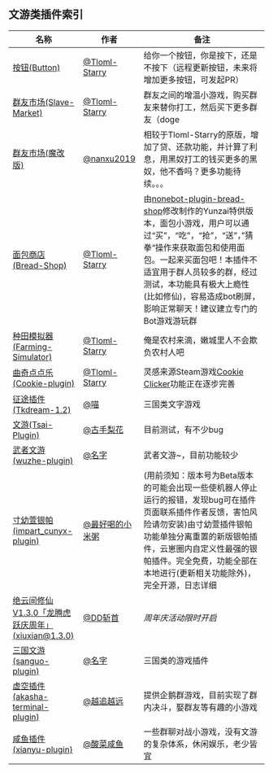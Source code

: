 ## 文游类插件索引

<!-- [GUOBA:WORD_GAME_PLUGIN:BEGIN] 锅巴插件访问标记，请勿移动 -->

<!-- 请在表首添加新行 -->
| 名称  |  作者  | 备注  |
|-------| ----- |------ |
| [按钮(Button)](https://gitee.com/Tloml-Starry/Button) | [@Tloml-Starry](https://gitee.com/Tloml-Starry) | 给你一个按钮，你是按下，还是不按下（远程更新按钮，未来将增加更多按钮，可发起PR） |
| [群友市场(Slave-Market)](https://gitee.com/Tloml-Starry/Slave-Market) | [@Tloml-Starry](https://gitee.com/Tloml-Starry) | 群友之间的增温小游戏，购买群友来替你打工，然后买下更多群友（doge |
| [群友市场(魔改版)](https://gitee.com/nanxu2019/Slave-Market) | [@nanxu2019](https://gitee.com/nanxu2019) | 相较于Tloml-Starry的原版，增加了贷、还款功能，并计算了利息，用黑奴打工的钱买更多的黑奴，他不香吗？更多功能待续。。。 |
| [面包商店(Bread-Shop)](https://gitee.com/Tloml-Starry/Bread-Shop) | [@Tloml-Starry](https://gitee.com/Tloml-Starry) | 由[nonebot-plugin-bread-shop](https://github.com/Mai-icy/nonebot-plugin-bread-shop)修改制作的Yunzai特供版本，面包小游戏，用户可以通过“买”，“吃”，“抢”，“送”，”猜拳“操作来获取面包和使用面包。一起来买面包吧！本插件不适宜用于群人员较多的群，经过测试，本功能具有极大上瘾性(比如修仙)，容易造成bot刷屏，影响正常聊天！建议建立专门的Bot游戏游玩群 |
| [种田模拟器(Farming-Simulator)](https://gitee.com/Tloml-Starry/Farming-Simulator) | [@Tloml-Starry](https://gitee.com/Tloml-Starry) | 俺是农村来滴，嫩城里人不会欺负农村人吧 |
| [曲奇点点乐(Cookie-plugin)](https://gitee.com/Tloml-Starry/Cookie-plugin) | [@Tloml-Starry](https://gitee.com/Tloml-Starry) | 灵感来源Steam游戏[Cookie Clicker](https://store.steampowered.com/app/1454400/Cookie_Clicker/)功能正在逐步完善 |
| [征途插件 (Tkdream-1.2)](https://gitee.com/AAmiaom/Tkdream-1.2) | [@喵](https://gitee.com/AAmiaom) | 三国类文字游戏 |
| [文游(Tsai-Plugin)](https://gitee.com/TsaiXingyu/Tsai-Plugin) | [@古手梨花](https://gitee.com/TsaiXingyu) | 目前测试，有不少bug|
| [武者文游(wuzhe-plugin)](https://wz.mzswebs.top/) | [@名字](https://gitee.com/xyb12345678qwe) | 武者文游~，目前功能较少 |
| [寸幼萱银帕(impart_cunyx-plugin)](https://gitee.com/cunyx/impart_cunyx-plugin)|[@最好喝的小米粥](https://gitee.com/cunyx)|(用前须知：版本号为Beta版本的可能会出现一些使机器人停止运行的报错，发现bug可在插件页面联系插件作者反馈，害怕风险请勿安装)由寸幼萱插件银帕功能单独分离重置的新版银帕插件，云崽圈内自定义性最强的银帕插件。完全免费，功能全部在本地进行(更新相关功能除外)，完全开源，日志详细|
| [绝云间修仙V1.3.0「龙腾虎跃庆周年」(xiuxian@1.3.0)](https://gitee.com/hutao222/DDZS-XIUXIAN-V1.3.0) | [@DD斩首](https://gitee.com/hutao222) | _周年庆活动限时开启_ |
| [三国文游(sanguo-plugin)](https://wz.mzswebs.top/) | [@名字](https://gitee.com/xyb12345678qwe) | 三国类的游戏插件 |
| [虚空插件 (akasha-terminal-plugin)](https://gitee.com/go-farther-and-farther/akasha-terminal-plugin) | [@越追越远](https://gitee.com/go-farther-and-farther) | 提供企鹅群游戏，目前实现了群内决斗，娶群友等有趣的小游戏 |
| [咸鱼插件 (xianyu-plugin)](https://gitee.com/suancaixianyu/xianyu-plugin) | [@酸菜咸鱼](https://gitee.com/suancaixianyu) | 一些群聊对战小游戏，没有文游的复杂体系，休闲娱乐，老少皆宜 |

<!-- 请不要在此处添加行，请在此表格顶部添加 -->